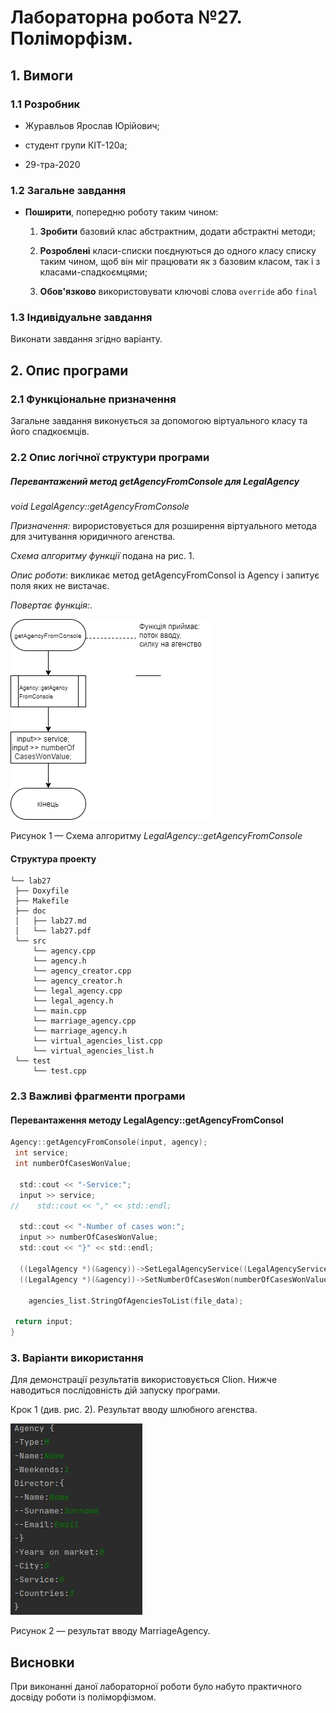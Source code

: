 ﻿# Лабораторна робота №27. Поліморфізм.

## 1. Вимоги

### 1.1 Розробник

-   Журавльов Ярослав Юрійович;
    
-   студент групи КІТ-120а;
    
-   29-тра-2020
    

### 1.2 Загальне завдання

-   **Поширити**, попередню роботу таким чином:
    1.  **Зробити**  базовий клас абстрактним, додати абстрактні методи;
        
    2.  **Розроблені**  класи-списки поєднуються до одного класу списку таким чином, щоб він міг працювати як з базовим класом, так і з класами-спадкоємцями;
        
    3.  **Обов'язково**  використовувати ключові слова  `override`  або  `final`

### 1.3 Індивідуальне завдання

Виконати завдання згідно варіанту.

## 2. Опис програми

### 2.1 Функціональне призначення
Загальне завдання виконується за допомогою віртуального класу та його спадкоємців.

### 2.2 Опис логічної структури програми
##### _Перевантажений метод  getAgencyFromConsole для LegalAgency_

*void LegalAgency::getAgencyFromConsole*

_Призначення:_ вирористовується для розширення віртуального метода для зчитування юридичного агенства.

_Схема алгоритму функції_ подана на рис. 1.

_Опис роботи_: викликає метод getAgencyFromConsol із Agency і запитує поля яких не вистачає.

_Повертає функція:_.

![](https://github.com/yzet/Programming/blob/main/lab27/doc/assets/lab27.png)  
  
Рисунок 1 — Схема алгоритму *LegalAgency::getAgencyFromConsole*

#### Структура проекту

```
└── lab27
 ├── Doxyfile
 ├── Makefile
 ├── doc
 │   ├── lab27.md
 │   └── lab27.pdf
 └── src
  	 └── agency.cpp
  	 └── agency.h
  	 └── agency_creator.cpp
  	 └── agency_creator.h
  	 └── legal_agency.cpp
  	 └── legal_agency.h
  	 └── main.cpp
  	 └── marriage_agency.cpp
  	 └── marriage_agency.h
  	 └── virtual_agencies_list.cpp
  	 └── virtual_agencies_list.h
 └── test
	 └── test.cpp
```

### 2.3 Важливі фрагменти програми
#### Перевантаження методу LegalAgency::getAgencyFromConsol
```c
Agency::getAgencyFromConsole(input, agency);  
 int service;  
 int numberOfCasesWonValue;  
  
  std::cout << "-Service:";  
  input >> service;  
//    std::cout << "," << std::endl;  
  
  std::cout << "-Number of cases won:";  
  input >> numberOfCasesWonValue;  
  std::cout << "}" << std::endl;  
  
  ((LegalAgency *)(&agency))->SetLegalAgencyService((LegalAgencyService)service);  
  ((LegalAgency *)(&agency))->SetNumberOfCasesWon(numberOfCasesWonValue); 
  
    agencies_list.StringOfAgenciesToList(file_data);  
  
 return input;  
}
```
### 3. Варіанти використання

Для демонстрації результатів використовується Clion. Нижче наводиться послідовність дій запуску програми.

Крок 1 (див. рис. 2). Результат вводу шлюбного агенства. 

![](https://github.com/yzet/Programming/blob/main/lab27/doc/assets/cin_marriage.jpg) 

Рисунок 2 — результат вводу MarriageAgency.

## Висновки

При виконанні даної лабораторної роботи було набуто практичного досвіду роботи із поліморфізмом.

